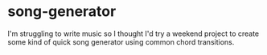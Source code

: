 # song-generator
I'm struggling to write music so I thought I'd try a weekend project to create some kind of quick song generator using common chord transitions.

